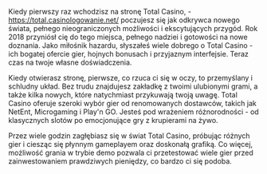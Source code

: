 Kiedy pierwszy raz wchodzisz na stronę Total Casino, -   https://total.casinologowanie.net/ poczujesz się jak odkrywca nowego świata, pełnego nieograniczonych możliwości i ekscytujących przygód. Rok 2018 przyniósł cię do tego miejsca, pełnego nadziei i gotowości na nowe doznania. Jako miłośnik hazardu, słyszałeś wiele dobrego o Total Casino - ich bogatej ofercie gier, hojnych bonusach i przyjaznym interfejsie. Teraz czas na twoje własne doświadczenia.

Kiedy otwierasz stronę, pierwsze, co rzuca ci się w oczy, to przemyślany i schludny układ. Bez trudu znajdujesz zakładkę z twoimi ulubionymi grami, a także kilka nowych, które natychmiast przykuwają twoją uwagę. Total Casino oferuje szeroki wybór gier od renomowanych dostawców, takich jak NetEnt, Microgaming i Play'n GO. Jesteś pod wrażeniem różnorodności - od klasycznych slotów po emocjonujące gry z krupierami na żywo.

Przez wiele godzin zagłębiasz się w świat Total Casino, próbując różnych gier i ciesząc się płynnym gameplayem oraz doskonałą grafiką. Co więcej, możliwość grania w trybie demo pozwala ci przetestować wiele gier przed zainwestowaniem prawdziwych pieniędzy, co bardzo ci się podoba.
